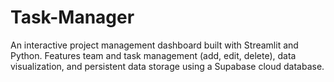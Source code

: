 # Task-Manager
An interactive project management dashboard built with Streamlit and Python. Features team and task management (add, edit, delete), data visualization, and persistent data storage using a Supabase cloud database.
